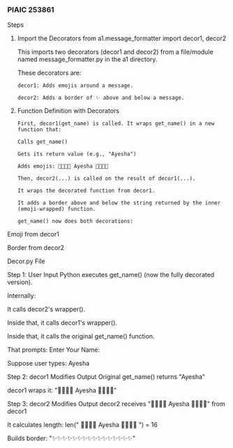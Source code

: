 <H3> PIAIC 253861</H3>

Steps

1.  Import the Decorators
    from a1.message_formatter import decor1, decor2

    This imports two decorators (decor1 and decor2) from a file/module named message_formatter.py in the a1 directory.

    These decorators are:

        decor1: Adds emojis around a message.

        decor2: Adds a border of ✨ above and below a message.

2.  Function Definition with Decorators

        First, decor1(get_name) is called. It wraps get_name() in a new function that:

        Calls get_name()

        Gets its return value (e.g., "Ayesha")

        Adds emojis: 🎉🎀🎉🎀 Ayesha 🎀🎉🎀🎉

        Then, decor2(...) is called on the result of decor1(...).

        It wraps the decorated function from decor1.

        It adds a border above and below the string returned by the inner (emoji-wrapped) function.

        get_name() now does both decorations:

Emoji from decor1

Border from decor2

Decor.py File

Step 1: User Input
Python executes get_name() (now the fully decorated version).

Internally:

It calls decor2's wrapper().

Inside that, it calls decor1's wrapper().

Inside that, it calls the original get_name() function.

That prompts: Enter Your Name:

Suppose user types: Ayesha

Step 2: decor1 Modifies Output
Original get_name() returns "Ayesha"

decor1 wraps it: "🎉🎀🎉🎀 Ayesha 🎀🎉🎀🎉"

Step 3: decor2 Modifies Output
decor2 receives "🎉🎀🎉🎀 Ayesha 🎀🎉🎀🎉" from decor1

It calculates length: len(" 🎉🎀🎉🎀 Ayesha 🎀🎉🎀🎉 ") = 16

Builds border: "✨✨✨✨✨✨✨✨✨✨✨✨✨✨✨✨"

